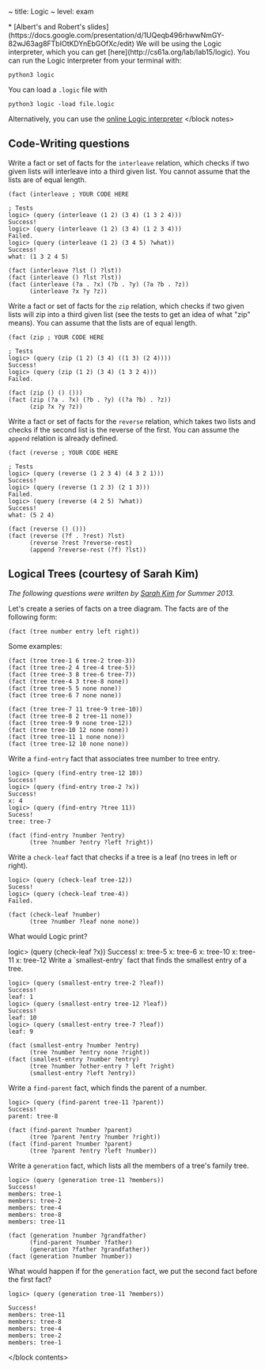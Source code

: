 ~ title: Logic
~ level: exam

<block references>
* [Albert's and Robert's
  slides](https://docs.google.com/presentation/d/1UQeqb496rhwwNmGY-82wJ63ag8FTbIOtKDYnEbGOfXc/edit)
</block references>

<block notes>
We will be using the Logic interpreter, which you can get
[here](http://cs61a.org/lab/lab15/logic).  You can run the Logic interpreter
from your terminal with:

    python3 logic

You can load a `.logic` file with

    python3 logic -load file.logic

Alternatively, you can use the [online Logic
interpreter](http://www-inst.eecs.berkeley.edu/~cs61a/fa13/logic/logic.html)
</block notes>


<block contents>

Code-Writing questions
----------------------

<question>

Write a fact or set of facts for the `interleave` relation, which
checks if two given lists will interleave into a third given list. You
cannot assume that the lists are of equal length.

    (fact (interleave ; YOUR CODE HERE

    ; Tests
    logic> (query (interleave (1 2) (3 4) (1 3 2 4)))
    Success!
    logic> (query (interleave (1 2) (3 4) (1 2 3 4)))
    Failed.
    logic> (query (interleave (1 2) (3 4 5) ?what))
    Success!
    what: (1 3 2 4 5)

<solution>

    (fact (interleave ?lst () ?lst))
    (fact (interleave () ?lst ?lst))
    (fact (interleave (?a . ?x) (?b . ?y) (?a ?b . ?z))
          (interleave ?x ?y ?z))

</solution>

<question>

Write a fact or set of facts for the `zip` relation, which checks if
two given lists will zip into a third given list (see the tests to get
an idea of what "zip" means). You can assume that the lists are of
equal length.

    (fact (zip ; YOUR CODE HERE

    ; Tests
    logic> (query (zip (1 2) (3 4) ((1 3) (2 4))))
    Success!
    logic> (query (zip (1 2) (3 4) (1 3 2 4)))
    Failed.

<solution>

    (fact (zip () () ()))
    (fact (zip (?a . ?x) (?b . ?y) ((?a ?b) . ?z))
          (zip ?x ?y ?z))

</solution>

<question>

Write a fact or set of facts for the `reverse` relation, which takes
two lists and checks if the second list is the reverse of the first.
You can assume the `append` relation is already defined.

    (fact (reverse ; YOUR CODE HERE

    ; Tests
    logic> (query (reverse (1 2 3 4) (4 3 2 1)))
    Success!
    logic> (query (reverse (1 2 3) (2 1 3)))
    Failed.
    logic> (query (reverse (4 2 5) ?what))
    Success!
    what: (5 2 4)

<solution>

    (fact (reverse () ()))
    (fact (reverse (?f . ?rest) ?lst)
          (reverse ?rest ?reverse-rest)
          (append ?reverse-rest (?f) ?lst))

</solution>

<!---
<question>

Write a fact or set of facts for the `subsequence` relation, which
takes two lists, and checks if the first list is a non-contiguous
subsequence of the second list. *Non-contiguous* means the elements of
the first list do not have to appear consecutively in the second list,
but they do have to appear in order.

    (fact (subsequence ; YOUR CODE HERE

    ; Tests
    logic> (query (subsequence (1 2 3) (0 1 2 0 0 3)))
    Success!
    logic> (query (subsequence (1 2 3) (1 3 2 3)))
    Success!
    logic> (query (subsequence (1 2 3) (1 3 2)))
    Failed.
    logic> (query (subsequence () (1 3 2)))
    Success!

<solution>

    (fact (subsequence () ?lst))
    (fact (subsequence (?f . ?r) (?f . ?s))
          (subsequence ?r ?s))
    (fact (subsequence (?a . ?r) (?b . ?s))
          (subsequence (?a . ?r) ?s))

</solution>

-->

Logical Trees (courtesy of Sarah Kim)
-------------------------------------

*The following questions were written by [Sarah Kim](http://www.sarahjikim.com/)
for Summer 2013.*

Let's create a series of facts on a tree diagram. The facts are of the
following form:

    (fact (tree number entry left right))

Some examples:

    (fact (tree tree-1 6 tree-2 tree-3))
    (fact (tree tree-2 4 tree-4 tree-5))
    (fact (tree tree-3 8 tree-6 tree-7))
    (fact (tree tree-4 3 tree-8 none))
    (fact (tree tree-5 5 none none))
    (fact (tree tree-6 7 none none))

    (fact (tree tree-7 11 tree-9 tree-10))
    (fact (tree tree-8 2 tree-11 none))
    (fact (tree tree-9 9 none tree-12))
    (fact (tree tree-10 12 none none))
    (fact (tree tree-11 1 none none))
    (fact (tree tree-12 10 none none))

<question>

Write a `find-entry` fact that associates tree number to tree entry.

    logic> (query (find-entry tree-12 10))
    Success!
    logic> (query (find-entry tree-2 ?x))
    Success!
    x: 4
    logic> (query (find-entry ?tree 11))
    Sucess!
    tree: tree-7

<solution>

    (fact (find-entry ?number ?entry)
          (tree ?number ?entry ?left ?right))

</solution>

<question>

Write a `check-leaf` fact that checks if a tree is a leaf (no trees in
left or right).

    logic> (query (check-leaf tree-12))
    Sucess!
    logic> (query (check-leaf tree-4))
    Failed.

<solution>

    (fact (check-leaf ?number)
          (tree ?number ?leaf none none))

</solution>

<question>

What would Logic print?

<prompt>
    logic> (query (check-leaf ?x))
    Success!
    x: tree-5
    x: tree-6
    x: tree-10
    x: tree-11
    x: tree-12
</prompt>


<question>
Write a `smallest-entry` fact that finds the smallest entry of a tree.

    logic> (query (smallest-entry tree-2 ?leaf))
    Success!
    leaf: 1
    logic> (query (smallest-entry tree-12 ?leaf))
    Success!
    leaf: 10
    logic> (query (smallest-entry tree-7 ?leaf))
    leaf: 9

<solution>

    (fact (smallest-entry ?number ?entry)
          (tree ?number ?entry none ?right))
    (fact (smallest-entry ?number ?entry)
          (tree ?number ?other-entry ? left ?right)
          (smallest-entry ?left ?entry))

</solution>

<question>

Write a `find-parent` fact, which finds the parent of a number.

    logic> (query (find-parent tree-11 ?parent))
    Success!
    parent: tree-8

<solution>

    (fact (find-parent ?number ?parent)
          (tree ?parent ?entry ?number ?right))
    (fact (find-parent ?number ?parent)
          (tree ?parent ?entry ?left ?number))

</solution>

<question>

Write a `generation` fact, which lists all the members of a tree's
family tree.

    logic> (query (generation tree-11 ?members))
    Success!
    members: tree-1
    members: tree-2
    members: tree-4
    members: tree-8
    members: tree-11

<solution>

    (fact (generation ?number ?grandfather)
          (find-parent ?number ?father)
          (generation ?father ?grandfather))
    (fact (generation ?number ?number))

</solution>

<question>

What would happen if for the `generation` fact, we put the second fact
before the first fact?

    logic> (query (generation tree-11 ?members))

<solution>

    Success!
    members: tree-11
    members: tree-8
    members: tree-4
    members: tree-2
    members: tree-1

</solution>

</block contents>
